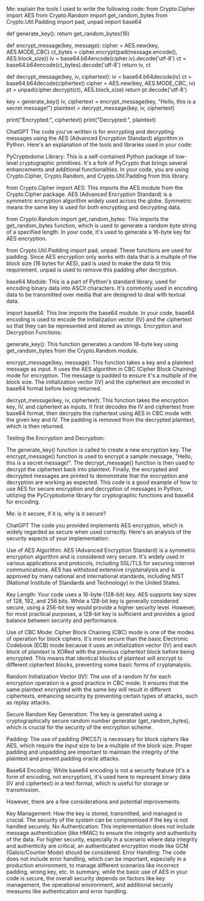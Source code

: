 Me:
explain the tools I used to write the following code: from Crypto.Cipher import AES
from Crypto.Random import get_random_bytes
from Crypto.Util.Padding import pad, unpad
import base64

def generate_key():
    return get_random_bytes(16)

def encrypt_message(key, message):
    cipher = AES.new(key, AES.MODE_CBC)
    ct_bytes = cipher.encrypt(pad(message.encode(), AES.block_size))
    iv = base64.b64encode(cipher.iv).decode('utf-8')
    ct = base64.b64encode(ct_bytes).decode('utf-8')
    return iv, ct

def decrypt_message(key, iv, ciphertext):
    iv = base64.b64decode(iv)
    ct = base64.b64decode(ciphertext)
    cipher = AES.new(key, AES.MODE_CBC, iv)
    pt = unpad(cipher.decrypt(ct), AES.block_size)
    return pt.decode('utf-8')

key = generate_key()
iv, ciphertext = encrypt_message(key, "Hello, this is a secret message!")
plaintext = decrypt_message(key, iv, ciphertext)

print("Encrypted:", ciphertext)
print("Decrypted:", plaintext)

ChatGPT
The code you've written is for encrypting and decrypting messages using the AES (Advanced Encryption Standard) algorithm in Python. Here's an explanation of the tools and libraries used in your code:

PyCryptodome Library: This is a self-contained Python package of low-level cryptographic primitives. It's a fork of PyCrypto that brings several enhancements and additional functionalities. In your code, you are using Crypto.Cipher, Crypto.Random, and Crypto.Util.Padding from this library.

from Crypto.Cipher import AES: This imports the AES module from the Crypto.Cipher package. AES (Advanced Encryption Standard) is a symmetric encryption algorithm widely used across the globe. Symmetric means the same key is used for both encrypting and decrypting data.

from Crypto.Random import get_random_bytes: This imports the get_random_bytes function, which is used to generate a random byte string of a specified length. In your code, it's used to generate a 16-byte key for AES encryption.

from Crypto.Util.Padding import pad, unpad: These functions are used for padding. Since AES encryption only works with data that is a multiple of the block size (16 bytes for AES), pad is used to make the data fit this requirement. unpad is used to remove this padding after decryption.

base64 Module: This is a part of Python's standard library, used for encoding binary data into ASCII characters. It's commonly used in encoding data to be transmitted over media that are designed to deal with textual data.

import base64: This line imports the base64 module. In your code, base64 encoding is used to encode the initialization vector (IV) and the ciphertext so that they can be represented and stored as strings.
Encryption and Decryption Functions:

generate_key(): This function generates a random 16-byte key using get_random_bytes from the Crypto.Random module.

encrypt_message(key, message): This function takes a key and a plaintext message as input. It uses the AES algorithm in CBC (Cipher Block Chaining) mode for encryption. The message is padded to ensure it's a multiple of the block size. The initialization vector (IV) and the ciphertext are encoded in base64 format before being returned.

decrypt_message(key, iv, ciphertext): This function takes the encryption key, IV, and ciphertext as inputs. It first decodes the IV and ciphertext from base64 format, then decrypts the ciphertext using AES in CBC mode with the given key and IV. The padding is removed from the decrypted plaintext, which is then returned.

Testing the Encryption and Decryption:

The generate_key() function is called to create a new encryption key.
The encrypt_message() function is used to encrypt a sample message, "Hello, this is a secret message!".
The decrypt_message() function is then used to decrypt the ciphertext back into plaintext.
Finally, the encrypted and decrypted messages are printed to demonstrate that the encryption and decryption are working as expected.
This code is a good example of how to use AES for secure encryption and decryption of messages in Python, utilizing the PyCryptodome library for cryptographic functions and base64 for encoding.

Me:
is it secure, if it is, why is it secure?


ChatGPT
The code you provided implements AES encryption, which is widely regarded as secure when used correctly. Here's an analysis of the security aspects of your implementation:

Use of AES Algorithm: AES (Advanced Encryption Standard) is a symmetric encryption algorithm and is considered very secure. It's widely used in various applications and protocols, including SSL/TLS for securing internet communications. AES has withstood extensive cryptanalysis and is approved by many national and international standards, including NIST (National Institute of Standards and Technology) in the United States.

Key Length: Your code uses a 16-byte (128-bit) key. AES supports key sizes of 128, 192, and 256 bits. While a 128-bit key is generally considered secure, using a 256-bit key would provide a higher security level. However, for most practical purposes, a 128-bit key is sufficient and provides a good balance between security and performance.

Use of CBC Mode: Cipher Block Chaining (CBC) mode is one of the modes of operation for block ciphers. It's more secure than the basic Electronic Codebook (ECB) mode because it uses an initialization vector (IV) and each block of plaintext is XORed with the previous ciphertext block before being encrypted. This means that identical blocks of plaintext will encrypt to different ciphertext blocks, preventing some basic forms of cryptanalysis.

Random Initialization Vector (IV): The use of a random IV for each encryption operation is a good practice in CBC mode. It ensures that the same plaintext encrypted with the same key will result in different ciphertexts, enhancing security by preventing certain types of attacks, such as replay attacks.

Secure Random Key Generation: The key is generated using a cryptographically secure random number generator (get_random_bytes), which is crucial for the security of the encryption scheme.

Padding: The use of padding (PKCS7) is necessary for block ciphers like AES, which require the input size to be a multiple of the block size. Proper padding and unpadding are important to maintain the integrity of the plaintext and prevent padding oracle attacks.

Base64 Encoding: While base64 encoding is not a security feature (it's a form of encoding, not encryption), it's used here to represent binary data (IV and ciphertext) in a text format, which is useful for storage or transmission.

However, there are a few considerations and potential improvements:

Key Management: How the key is stored, transmitted, and managed is crucial. The security of the system can be compromised if the key is not handled securely.
No Authentication: This implementation does not include message authentication (like HMAC) to ensure the integrity and authenticity of the data. For higher security, especially in a scenario where data integrity and authenticity are critical, an authenticated encryption mode like GCM (Galois/Counter Mode) should be considered.
Error Handling: The code does not include error handling, which can be important, especially in a production environment, to manage different scenarios like incorrect padding, wrong key, etc.
In summary, while the basic use of AES in your code is secure, the overall security depends on factors like key management, the operational environment, and additional security measures like authentication and error handling.
